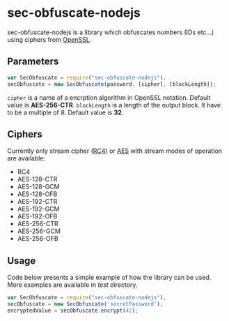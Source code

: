 sec-obfuscate-nodejs
====================
sec-obfuscate-nodejs is a library which obfuscates numbers (IDs etc...) using ciphers from [OpenSSL](https://www.openssl.org/).

## Parameters
```js
var SecObfuscate = require("sec-obfuscate-nodejs"),
secObfuscate = new SecObfuscate(password, [cipher], [blockLength]);
```
`cipher` is a name of a encrption algorithm in OpenSSL notation. Default value is **AES-256-CTR**.
`blockLength` is a length of the output block. It have to be a multiple of 8. Default value is **32**.

## Ciphers
Currently only stream cipher ([RC4](https://en.wikipedia.org/wiki/RC4)) or [AES](https://en.wikipedia.org/wiki/Advanced_Encryption_Standard) with stream modes of operation are available:
* RC4
* AES-128-CTR
* AES-128-GCM
* AES-128-OFB
* AES-192-CTR
* AES-192-GCM
* AES-192-OFB
* AES-256-CTR
* AES-256-GCM
* AES-256-OFB

## Usage
Code below presents a simple example of how the library can be used. More examples are available in _test_ directory.
```js
var SecObfuscate = require("sec-obfuscate-nodejs"),
secObfuscate = new SecObfuscate('secretPassword'),
encryptedValue = secObfuscate.encrypt(42);
```
